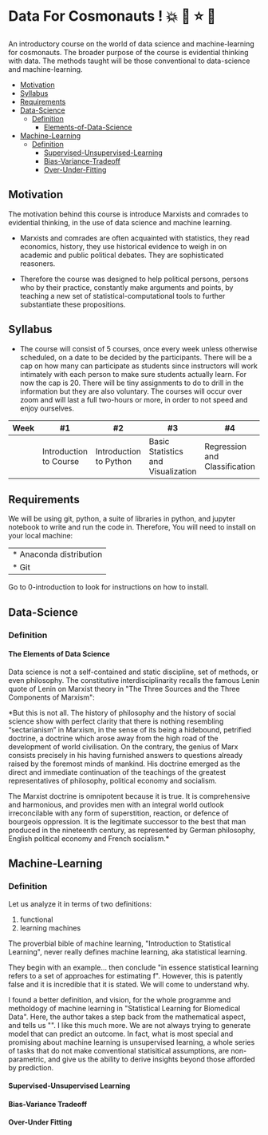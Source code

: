 # Data For Cosmonauts ! :boom: :star2: :star: :dizzy:

An introductory course on the world of data science and machine-learning for cosmonauts. The broader purpose of the course is evidential thinking with data. The methods taught will be those conventional to data-science and machine-learning. 

- [Motivation](#Motivation)
- [Syllabus](#Syllabus)
- [Requirements](#Requirements)
- [Data-Science](#Data-Science)
  * [Definition](#Definition)
    + [Elements-of-Data-Science](#The-Elements-of-Data-Science)
- [Machine-Learning](#Machine-Learning)
  * [Definition](#Definition)
    + [Supervised-Unsupervised-Learning](#Supervised-Unsupervised-Learning)
    + [Bias-Variance-Tradeoff](#Bias-Variance-Tradeoff)
    + [Over-Under-Fitting](#Over-Under-Fitting)

## Motivation

The motivation behind this course is introduce Marxists and comrades to evidential thinking, in the use of data science and machine learning. 

* Marxists and comrades are often  acquainted with statistics, they read economics, history, they use historical evidence to weigh in on academic and public political debates. They are sophisticated reasoners. 

* Therefore the course was designed to help political persons, persons who by their practice, constantly make arguments and points, by teaching a new set of statistical-computational tools to further substantiate these propositions. 

## Syllabus

* The course will consist of 5 courses, once every week unless otherwise scheduled, on a date to be decided by the participants. There will be a cap on how many can participate as students since instructors will work intimately with each person to make sure students actually learn. For now the cap is 20. There will be tiny assignments to do to drill in the information but they are also voluntary. The courses will occur over zoom and will last a full two-hours or more, in order to not speed and enjoy ourselves. 

Week | #1 | #2 | #3 | #4 | #5 | 
| --- | --- | --- | --- |--- |---|
||Introduction to Course | Introduction to Python | Basic Statistics and Visualization | Regression and Classification | Clustering | 

## Requirements 

We will be using git, python, a suite of libraries in python, and jupyter notebook to write and run the code in. Therefore, You will need to install on your local machine:

|  |
| --------------- | 
| * Anaconda distribution| 
| * Git | 

Go to 0-introduction to look for instructions on how to install.

## Data-Science

### Definition

#### The Elements of Data Science

Data science is not a self-contained and static discipline, set of methods, or even philosophy. The constitutive interdisciplinarity recalls the famous Lenin quote of Lenin on Marxist theory in "The Three Sources and the Three Components of Marxism": 

*But this is not all. The history of philosophy and the history of social science show with perfect clarity that there is nothing resembling “sectarianism” in Marxism, in the sense of its being a hidebound, petrified doctrine, a doctrine which arose away from the high road of the development of world civilisation. On the contrary, the genius of Marx consists precisely in his having furnished answers to questions already raised by the foremost minds of mankind. His doctrine emerged as the direct and immediate continuation of the teachings of the greatest representatives of philosophy, political economy and socialism.

The Marxist doctrine is omnipotent because it is true. It is comprehensive and harmonious, and provides men with an integral world outlook irreconcilable with any form of superstition, reaction, or defence of bourgeois oppression. It is the legitimate successor to the best that man produced in the nineteenth century, as represented by German philosophy, English political economy and French socialism.*

## Machine-Learning

### Definition 

Let us analyze it in terms of two definitions:

1. functional 
2. learning machines 

The proverbial bible of machine learning, "Introduction to Statistical Learning", never really defines machine learning, aka statistical learning. 

They begin with an example... then conclude "in essence statistical learning refers to a set of approaches for estimating f". However, this is patently false and it is incredible that it is stated. We will come to understand why.

I found a better definition, and vision, for the whole programme and metholdogy of machine learning in "Statistical Learning for Biomedical Data". Here, the author takes a step back from the mathematical aspect, and tells us "". I like this much more. We are not always trying to generate model that can predict an outcome. In fact, what is most special and promising about machine learning is unsupervised learning, a whole series of tasks that do not make conventional statisitical assumptions, are non-parametric, and give us the ability to derive insights beyond those afforded by prediction. 

#### Supervised-Unsupervised Learning

#### Bias-Variance Tradeoff

#### Over-Under Fitting
